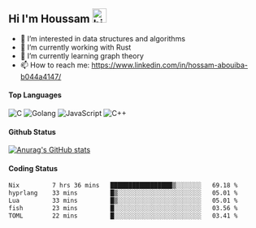 ## Hi I'm Houssam <img src="https://user-images.githubusercontent.com/1303154/88677602-1635ba80-d120-11ea-84d8-d263ba5fc3c0.gif" width="28px" alt="hi">

- 👀 I’m interested in data structures and algorithms
- 🔭 I’m currently working with Rust
- 🌱 I’m currently learning graph theory
- 📫 How to reach me: https://www.linkedin.com/in/hossam-abouiba-b044a4147/

#### Top Languages

![C](https://img.shields.io/badge/c-%2300599C.svg?style=for-the-badge&logo=c&logoColor=white)
![Golang](https://img.shields.io/badge/go-blue?style=for-the-badge&logo=Goland)
![JavaScript](https://img.shields.io/badge/javascript-%23323330.svg?style=for-the-badge&logo=javascript&logoColor=%23F7DF1E)
![C++](https://img.shields.io/badge/C%2B%2B-blue?style=for-the-badge&logo=C%2B%2B)


#### Github Status
[![Anurag's GitHub stats](https://github-readme-stats.vercel.app/api?username=0xhoussam&theme=tokyonight)](https://github.com/anuraghazra/github-readme-stats)

#### Coding Status
<!--START_SECTION:waka-->

```txt
Nix         7 hrs 36 mins   █████████████████▒░░░░░░░   69.18 %
hyprlang    33 mins         █▒░░░░░░░░░░░░░░░░░░░░░░░   05.01 %
Lua         33 mins         █▒░░░░░░░░░░░░░░░░░░░░░░░   05.01 %
fish        23 mins         █░░░░░░░░░░░░░░░░░░░░░░░░   03.56 %
TOML        22 mins         █░░░░░░░░░░░░░░░░░░░░░░░░   03.41 %
```

<!--END_SECTION:waka-->
